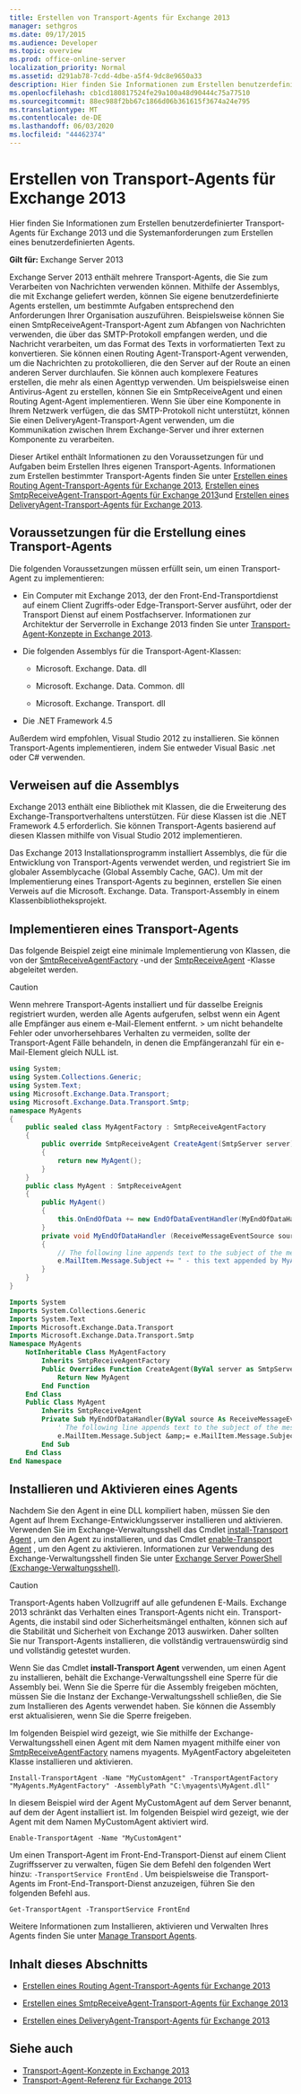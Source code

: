 ```yaml
---
title: Erstellen von Transport-Agents für Exchange 2013
manager: sethgros
ms.date: 09/17/2015
ms.audience: Developer
ms.topic: overview
ms.prod: office-online-server
localization_priority: Normal
ms.assetid: d291ab78-7cdd-4dbe-a5f4-9dc8e9650a33
description: Hier finden Sie Informationen zum Erstellen benutzerdefinierter Transport-Agents für Exchange 2013 und die Systemanforderungen zum Erstellen eines benutzerdefinierten Agents.
ms.openlocfilehash: cb1cd180817524fe29a100a48d90444c75a77510
ms.sourcegitcommit: 88ec988f2bb67c1866d06b361615f3674a24e795
ms.translationtype: MT
ms.contentlocale: de-DE
ms.lasthandoff: 06/03/2020
ms.locfileid: "44462374"
---
```

# <a name="creating-transport-agents-for-exchange-2013"></a>Erstellen von Transport-Agents für Exchange 2013

Hier finden Sie Informationen zum Erstellen benutzerdefinierter Transport-Agents für Exchange 2013 und die Systemanforderungen zum Erstellen eines benutzerdefinierten Agents.
  
**Gilt für:** Exchange Server 2013
  
Exchange Server 2013 enthält mehrere Transport-Agents, die Sie zum Verarbeiten von Nachrichten verwenden können. Mithilfe der Assemblys, die mit Exchange geliefert werden, können Sie eigene benutzerdefinierte Agents erstellen, um bestimmte Aufgaben entsprechend den Anforderungen Ihrer Organisation auszuführen. Beispielsweise können Sie einen SmtpReceiveAgent-Transport-Agent zum Abfangen von Nachrichten verwenden, die über das SMTP-Protokoll empfangen werden, und die Nachricht verarbeiten, um das Format des Texts in vorformatierten Text zu konvertieren. Sie können einen Routing Agent-Transport-Agent verwenden, um die Nachrichten zu protokollieren, die den Server auf der Route an einen anderen Server durchlaufen. Sie können auch komplexere Features erstellen, die mehr als einen Agenttyp verwenden. Um beispielsweise einen Antivirus-Agent zu erstellen, können Sie ein SmtpReceiveAgent und einen Routing Agent-Agent implementieren. Wenn Sie über eine Komponente in Ihrem Netzwerk verfügen, die das SMTP-Protokoll nicht unterstützt, können Sie einen DeliveryAgent-Transport-Agent verwenden, um die Kommunikation zwischen Ihrem Exchange-Server und ihrer externen Komponente zu verarbeiten. 
  
Dieser Artikel enthält Informationen zu den Voraussetzungen für und Aufgaben beim Erstellen Ihres eigenen Transport-Agents. Informationen zum Erstellen bestimmter Transport-Agents finden Sie unter [Erstellen eines Routing Agent-Transport-Agents für Exchange 2013](how-to-create-a-routingagent-transport-agent-for-exchange-2013.md), [Erstellen eines SmtpReceiveAgent-Transport-Agents für Exchange 2013](how-to-create-an-smtpreceiveagent-transport-agent-for-exchange-2013.md)und [Erstellen eines DeliveryAgent-Transport-Agents für Exchange 2013](how-to-create-a-deliveryagent-transport-agent-for-exchange-2013.md).
  
## <a name="prerequisites-for-creating-a-transport-agent"></a>Voraussetzungen für die Erstellung eines Transport-Agents
<a name="bk_prerequisites"> </a>

Die folgenden Voraussetzungen müssen erfüllt sein, um einen Transport-Agent zu implementieren:
  
- Ein Computer mit Exchange 2013, der den Front-End-Transportdienst auf einem Client Zugriffs-oder Edge-Transport-Server ausführt, oder der Transport Dienst auf einem Postfachserver. Informationen zur Architektur der Serverrolle in Exchange 2013 finden Sie unter [Transport-Agent-Konzepte in Exchange 2013](transport-agent-concepts-in-exchange-2013.md).
    
- Die folgenden Assemblys für die Transport-Agent-Klassen:
    
  - Microsoft. Exchange. Data. dll
    
  - Microsoft. Exchange. Data. Common. dll
    
  - Microsoft. Exchange. Transport. dll
    
- Die .NET Framework 4.5
    
Außerdem wird empfohlen, Visual Studio 2012 zu installieren. Sie können Transport-Agents implementieren, indem Sie entweder Visual Basic .net oder C# verwenden.
  
## <a name="referencing-the-assemblies"></a>Verweisen auf die Assemblys
<a name="bk_ReferenceAssemblies"> </a>

Exchange 2013 enthält eine Bibliothek mit Klassen, die die Erweiterung des Exchange-Transportverhaltens unterstützen. Für diese Klassen ist die .NET Framework 4.5 erforderlich. Sie können Transport-Agents basierend auf diesen Klassen mithilfe von Visual Studio 2012 implementieren.
  
Das Exchange 2013 Installationsprogramm installiert Assemblys, die für die Entwicklung von Transport-Agents verwendet werden, und registriert Sie im globaler Assemblycache (Global Assembly Cache, GAC). Um mit der Implementierung eines Transport-Agents zu beginnen, erstellen Sie einen Verweis auf die Microsoft. Exchange. Data. Transport-Assembly in einem Klassenbibliotheksprojekt.
  
## <a name="implementing-a-transport-agent"></a>Implementieren eines Transport-Agents
<a name="bk_implementationExample"> </a>

Das folgende Beispiel zeigt eine minimale Implementierung von Klassen, die von der [SmtpReceiveAgentFactory](https://msdn.microsoft.com/library/Microsoft.Exchange.Data.Transport.Smtp.SmtpReceiveAgentFactory.aspx) -und der [SmtpReceiveAgent](https://msdn.microsoft.com/library/Microsoft.Exchange.Data.Transport.Smtp.SmtpReceiveAgent.aspx) -Klasse abgeleitet werden. 
  
> [!CAUTION]
> Wenn mehrere Transport-Agents installiert und für dasselbe Ereignis registriert wurden, werden alle Agents aufgerufen, selbst wenn ein Agent alle Empfänger aus einem e-Mail-Element entfernt. > um nicht behandelte Fehler oder unvorhersehbares Verhalten zu vermeiden, sollte der Transport-Agent Fälle behandeln, in denen die Empfängeranzahl für ein e-Mail-Element gleich NULL ist. 
  
```cs
using System;
using System.Collections.Generic;
using System.Text;
using Microsoft.Exchange.Data.Transport;
using Microsoft.Exchange.Data.Transport.Smtp;
namespace MyAgents
{
    public sealed class MyAgentFactory : SmtpReceiveAgentFactory
    {
        public override SmtpReceiveAgent CreateAgent(SmtpServer server)
        {
            return new MyAgent();
        }
    }
    public class MyAgent : SmtpReceiveAgent
    {
        public MyAgent()
        {
            this.OnEndOfData += new EndOfDataEventHandler(MyEndOfDataHandler);
        }
        private void MyEndOfDataHandler (ReceiveMessageEventSource source, EndOfDataEventArgs e)
        {
            // The following line appends text to the subject of the message that caused the event.
            e.MailItem.Message.Subject += " - this text appended by MyAgent";
        }
    }
}
```

```vb
Imports System
Imports System.Collections.Generic
Imports System.Text
Imports Microsoft.Exchange.Data.Transport
Imports Microsoft.Exchange.Data.Transport.Smtp
Namespace MyAgents
    NotInheritable Class MyAgentFactory
        Inherits SmtpReceiveAgentFactory
        Public Overrides Function CreateAgent(ByVal server as SmtpServer) As SmtpReceiveAgent
            Return New MyAgent
        End Function
    End Class
    Public Class MyAgent
        Inherits SmtpReceiveAgent
        Private Sub MyEndOfDataHandler(ByVal source As ReceiveMessageEventSource, ByVal e As EndOfDataEventArgs) Handles Me.OnEndOfData
            ' The following line appends text to the subject of the message that caused the event.
            e.MailItem.Message.Subject &amp;= e.MailItem.Message.Subject + " - this text appended by MyAgent"
        End Sub
    End Class
End Namespace
```

## <a name="installing-and-enabling-an-agent"></a>Installieren und Aktivieren eines Agents
<a name="bk_InstallEnable"> </a>

Nachdem Sie den Agent in eine DLL kompiliert haben, müssen Sie den Agent auf Ihrem Exchange-Entwicklungsserver installieren und aktivieren. Verwenden Sie im Exchange-Verwaltungsshell das Cmdlet [install-Transport Agent](https://technet.microsoft.com/library/aa997998.aspx) , um den Agent zu installieren, und das Cmdlet [enable-Transport Agent](https://technet.microsoft.com/library/bb124921.aspx) , um den Agent zu aktivieren. Informationen zur Verwendung des Exchange-Verwaltungsshell finden Sie unter [Exchange Server PowerShell (Exchange-Verwaltungsshell)](https://docs.microsoft.com/powershell/exchange/exchange-server/exchange-management-shell?view=exchange-ps).
  
> [!CAUTION]
> Transport-Agents haben Vollzugriff auf alle gefundenen E-Mails. Exchange 2013 schränkt das Verhalten eines Transport-Agents nicht ein. Transport-Agents, die instabil sind oder Sicherheitsmängel enthalten, können sich auf die Stabilität und Sicherheit von Exchange 2013 auswirken. Daher sollten Sie nur Transport-Agents installieren, die vollständig vertrauenswürdig sind und vollständig getestet wurden. 
  
Wenn Sie das Cmdlet **install-Transport Agent** verwenden, um einen Agent zu installieren, behält die Exchange-Verwaltungsshell eine Sperre für die Assembly bei. Wenn Sie die Sperre für die Assembly freigeben möchten, müssen Sie die Instanz der Exchange-Verwaltungsshell schließen, die Sie zum Installieren des Agents verwendet haben. Sie können die Assembly erst aktualisieren, wenn Sie die Sperre freigeben. 
  
Im folgenden Beispiel wird gezeigt, wie Sie mithilfe der Exchange-Verwaltungsshell einen Agent mit dem Namen myagent mithilfe einer von [SmtpReceiveAgentFactory](https://msdn.microsoft.com/library/Microsoft.Exchange.Data.Transport.Smtp.SmtpReceiveAgentFactory.aspx) namens myagents. MyAgentFactory abgeleiteten Klasse installieren und aktivieren. 
  
 `Install-TransportAgent -Name "MyCustomAgent" -TransportAgentFactory "MyAgents.MyAgentFactory" -AssemblyPath "C:\myagents\MyAgent.dll"`
  
In diesem Beispiel wird der Agent MyCustomAgent auf dem Server benannt, auf dem der Agent installiert ist. Im folgenden Beispiel wird gezeigt, wie der Agent mit dem Namen MyCustomAgent aktiviert wird.
  
 `Enable-TransportAgent -Name "MyCustomAgent"`
  
Um einen Transport-Agent im Front-End-Transport-Dienst auf einem Client Zugriffsserver zu verwalten, fügen Sie dem Befehl den folgenden Wert hinzu: `-TransportService FrontEnd` . Um beispielsweise die Transport-Agents im Front-End-Transport-Dienst anzuzeigen, führen Sie den folgenden Befehl aus.
  
 `Get-TransportAgent -TransportService FrontEnd`
  
Weitere Informationen zum Installieren, aktivieren und Verwalten Ihres Agents finden Sie unter [Manage Transport Agents](https://technet.microsoft.com/library/bb125175%28v=exchg.150%29.aspx).
  
## <a name="in-this-section"></a>Inhalt dieses Abschnitts
<a name="bk_inthissection"> </a>

- [Erstellen eines Routing Agent-Transport-Agents für Exchange 2013](how-to-create-a-routingagent-transport-agent-for-exchange-2013.md)
    
- [Erstellen eines SmtpReceiveAgent-Transport-Agents für Exchange 2013](how-to-create-an-smtpreceiveagent-transport-agent-for-exchange-2013.md)
    
- [Erstellen eines DeliveryAgent-Transport-Agents für Exchange 2013](how-to-create-a-deliveryagent-transport-agent-for-exchange-2013.md)
    
## <a name="see-also"></a>Siehe auch

- [Transport-Agent-Konzepte in Exchange 2013](transport-agent-concepts-in-exchange-2013.md)   
- [Transport-Agent-Referenz für Exchange 2013](transport-agent-reference-for-exchange-2013.md)
    

